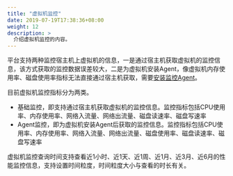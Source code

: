 ```yaml
---
title: "虚拟机监控"
date: 2019-07-19T17:38:36+08:00
weight: 12
description: >
  介绍虚拟机监控的内容。
---
```


平台支持两种监控宿主机上虚拟机的信息，一是通过宿主机获取虚拟机的监控信息，该方式获取的监控数据误差较大，二是为虚拟机安装Agent，像虚拟机内存使用率、磁盘使用率指标无法直接通过宿主机获取，需要[安装监控Agent](../../../../monitor_ops/monitor/tutorial/installagent)。


目前虚拟机监控指标分为两类。

- 基础监控，即支持通过宿主机获取虚拟机的监控信息。监控指标包括CPU使用率、内存使用率、网络入流量、网络出流量、磁盘读速率、磁盘写速率
- Agent监控，即为虚拟机安装Agent后获取的监控信息。监控指标包括CPU使用率、内存使用率、网络入流量、网络出流量、磁盘使用率、磁盘读速率、磁盘写速率

虚拟机监控查询时间支持查看近1小时、近1天、近1周、近1月、近3月、近6月的性能监控信息，支持设置时间粒度，时间粒度大小与查看的时长有关。